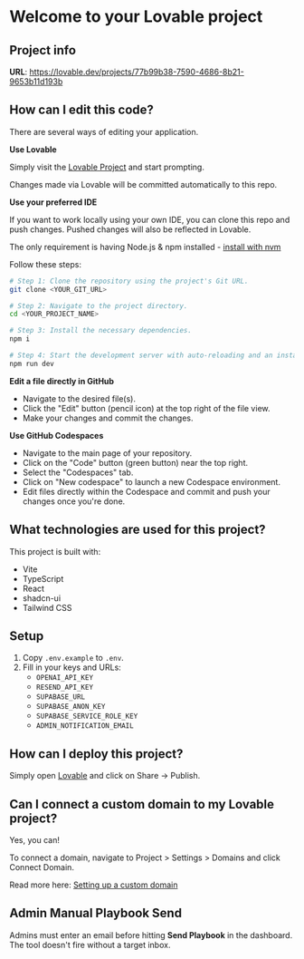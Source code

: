 # Welcome to your Lovable project

## Project info

**URL**: https://lovable.dev/projects/77b99b38-7590-4686-8b21-9653b11d193b

## How can I edit this code?

There are several ways of editing your application.

**Use Lovable**

Simply visit the [Lovable Project](https://lovable.dev/projects/77b99b38-7590-4686-8b21-9653b11d193b) and start prompting.

Changes made via Lovable will be committed automatically to this repo.

**Use your preferred IDE**

If you want to work locally using your own IDE, you can clone this repo and push changes. Pushed changes will also be reflected in Lovable.

The only requirement is having Node.js & npm installed - [install with nvm](https://github.com/nvm-sh/nvm#installing-and-updating)

Follow these steps:

```sh
# Step 1: Clone the repository using the project's Git URL.
git clone <YOUR_GIT_URL>

# Step 2: Navigate to the project directory.
cd <YOUR_PROJECT_NAME>

# Step 3: Install the necessary dependencies.
npm i

# Step 4: Start the development server with auto-reloading and an instant preview.
npm run dev
```

**Edit a file directly in GitHub**

- Navigate to the desired file(s).
- Click the "Edit" button (pencil icon) at the top right of the file view.
- Make your changes and commit the changes.

**Use GitHub Codespaces**

- Navigate to the main page of your repository.
- Click on the "Code" button (green button) near the top right.
- Select the "Codespaces" tab.
- Click on "New codespace" to launch a new Codespace environment.
- Edit files directly within the Codespace and commit and push your changes once you're done.

## What technologies are used for this project?

This project is built with:

- Vite
- TypeScript
- React
- shadcn-ui
- Tailwind CSS

## Setup

1. Copy `.env.example` to `.env`.
2. Fill in your keys and URLs:
   - `OPENAI_API_KEY`
   - `RESEND_API_KEY`
   - `SUPABASE_URL`
   - `SUPABASE_ANON_KEY`
   - `SUPABASE_SERVICE_ROLE_KEY`
   - `ADMIN_NOTIFICATION_EMAIL`

## How can I deploy this project?

Simply open [Lovable](https://lovable.dev/projects/77b99b38-7590-4686-8b21-9653b11d193b) and click on Share -> Publish.

## Can I connect a custom domain to my Lovable project?

Yes, you can!

To connect a domain, navigate to Project > Settings > Domains and click Connect Domain.

Read more here: [Setting up a custom domain](https://docs.lovable.dev/tips-tricks/custom-domain#step-by-step-guide)

## Admin Manual Playbook Send

Admins must enter an email before hitting **Send Playbook** in the dashboard. The tool doesn't fire without a target inbox.
